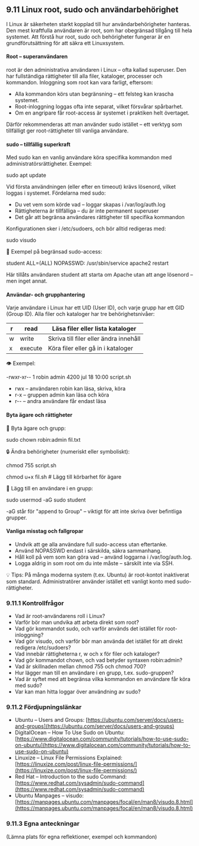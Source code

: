 ## 9.11 Linux root, sudo och användarbehörighet

I Linux är säkerheten starkt kopplad till hur användarbehörigheter hanteras. Den mest kraftfulla användaren är root, som har obegränsad tillgång till hela systemet. Att förstå hur root, sudo och behörigheter fungerar är en grundförutsättning för att säkra ett Linuxsystem.

#### Root – superanvändaren

root är den administrativa användaren i Linux – ofta kallad superuser. Den har fullständiga rättigheter till alla filer, kataloger, processer och kommandon. Inloggning som root kan vara farligt, eftersom:

- Alla kommandon körs utan begränsning – ett felsteg kan krascha systemet.
- Root-inloggning loggas ofta inte separat, vilket försvårar spårbarhet.
- Om en angripare får root-access är systemet i praktiken helt övertaget.

Därför rekommenderas att man använder sudo istället – ett verktyg som tillfälligt ger root-rättigheter till vanliga användare.

#### sudo – tillfällig superkraft

Med sudo kan en vanlig användare köra specifika kommandon med administratörsrättigheter. Exempel:

sudo apt update

Vid första användningen (eller efter en timeout) krävs lösenord, vilket loggas i systemet. Fördelarna med sudo:

- Du vet vem som körde vad – loggar skapas i /var/log/auth.log
- Rättigheterna är tillfälliga – du är inte permanent superuser
- Det går att begränsa användares rättigheter till specifika kommandon

Konfigurationen sker i /etc/sudoers, och bör alltid redigeras med:

sudo visudo

👤 Exempel på begränsad sudo-access:

student ALL=(ALL) NOPASSWD: /usr/sbin/service apache2 restart

Här tillåts användaren student att starta om Apache utan att ange lösenord – men inget annat.

#### Användar- och grupphantering

Varje användare i Linux har ett UID (User ID), och varje grupp har ett GID (Group ID). Alla filer och kataloger har tre behörighetsnivåer:

| r | read | Läsa filer eller lista kataloger |
| --- | --- | --- |
| w | write | Skriva till filer eller ändra innehåll |
| x | execute | Köra filer eller gå in i kataloger |

👁 Exempel:

-rwxr-xr-- 1 robin admin 4200 jul 18 10:00 script.sh

- rwx – användaren robin kan läsa, skriva, köra
- r-x – gruppen admin kan läsa och köra
- r-- – andra användare får endast läsa

#### Byta ägare och rättigheter

📂 Byta ägare och grupp:

sudo chown robin:admin fil.txt

🔒 Ändra behörigheter (numeriskt eller symboliskt):

chmod 755 script.sh

chmod u+x fil.sh # Lägg till körbarhet för ägare

👥 Lägg till en användare i en grupp:

sudo usermod -aG sudo student

-aG står för "append to Group" – viktigt för att inte skriva över befintliga grupper.

#### Vanliga misstag och fallgropar

- Undvik att ge alla användare full sudo-access utan eftertanke.
- Använd NOPASSWD endast i särskilda, säkra sammanhang.
- Håll koll på vem som kan göra vad – använd loggarna i /var/log/auth.log.
- Logga aldrig in som root om du inte måste – särskilt inte via SSH.

💡 Tips: På många moderna system (t.ex. Ubuntu) är root-kontot inaktiverat som standard. Administratörer använder istället ett vanligt konto med sudo-rättigheter.

### 9.11.1 Kontrollfrågor

- Vad är root-användarens roll i Linux?
- Varför bör man undvika att arbeta direkt som root?
- Vad gör kommandot sudo, och varför används det istället för root-inloggning?
- Vad gör visudo, och varför bör man använda det istället för att direkt redigera /etc/sudoers?
- Vad innebär rättigheterna r, w och x för filer och kataloger?
- Vad gör kommandot chown, och vad betyder syntaxen robin:admin?
- Vad är skillnaden mellan chmod 755 och chmod 700?
- Hur lägger man till en användare i en grupp, t.ex. sudo-gruppen?
- Vad är syftet med att begränsa vilka kommandon en användare får köra med sudo?
- Var kan man hitta loggar över användning av sudo?

### 

### 9.11.2 Fördjupningslänkar

- Ubuntu – Users and Groups: [https://ubuntu.com/server/docs/users-and-groups](https://ubuntu.com/server/docs/users-and-groups)
- DigitalOcean – How To Use Sudo on Ubuntu: [https://www.digitalocean.com/community/tutorials/how-to-use-sudo-on-ubuntu](https://www.digitalocean.com/community/tutorials/how-to-use-sudo-on-ubuntu)
- Linuxize – Linux File Permissions Explained: [https://linuxize.com/post/linux-file-permissions/](https://linuxize.com/post/linux-file-permissions/)
- Red Hat – Introduction to the sudo Command: [https://www.redhat.com/sysadmin/sudo-command](https://www.redhat.com/sysadmin/sudo-command)
- Ubuntu Manpages – visudo: [https://manpages.ubuntu.com/manpages/focal/en/man8/visudo.8.html](https://manpages.ubuntu.com/manpages/focal/en/man8/visudo.8.html)

### 

### 9.11.3 Egna anteckningar

(Lämna plats för egna reflektioner, exempel och kommandon)
